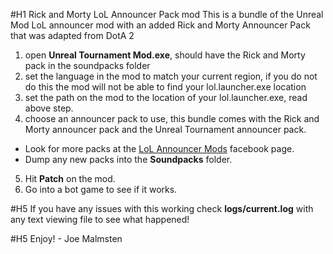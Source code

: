 #H1 Rick and Morty LoL Announcer Pack mod
This is a bundle of the Unreal Mod LoL announcer mod with an added Rick and Morty Announcer Pack that was adapted from DotA 2

1. open __Unreal Tournament Mod.exe__, should have the Rick and Morty pack in the soundpacks folder
2. set the language in the mod to match your current region, if you do not do this the mod will not be able to find your lol.launcher.exe location
3. set the path on the mod to the location of your lol.launcher.exe, read above step.
4. choose an announcer pack to use, this bundle comes with the Rick and Morty announcer pack and the Unreal Tournament announcer pack.
  * Look for more packs at the [LoL Announcer Mods](https://www.facebook.com/AnnouncerMods) facebook page.
  * Dump any new packs into the __Soundpacks__ folder.
5. Hit __Patch__ on the mod.
6. Go into a bot game to see if it works.

#H5 If you have any issues with this working check __logs/current.log__ with any text viewing file to see what happened!


#H5 Enjoy! - Joe Malmsten

